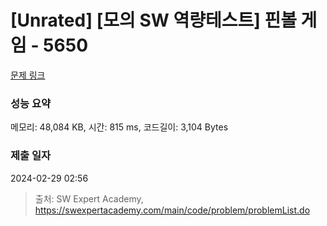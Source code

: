 # [Unrated] [모의 SW 역량테스트] 핀볼 게임 - 5650 

[문제 링크](https://swexpertacademy.com/main/code/problem/problemDetail.do?contestProbId=AWXRF8s6ezEDFAUo) 

### 성능 요약

메모리: 48,084 KB, 시간: 815 ms, 코드길이: 3,104 Bytes

### 제출 일자

2024-02-29 02:56



> 출처: SW Expert Academy, https://swexpertacademy.com/main/code/problem/problemList.do